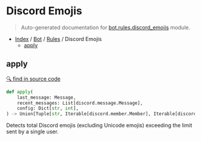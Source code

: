 # Discord Emojis

> Auto-generated documentation for [bot.rules.discord_emojis](https://github.com/python-discord/bot/blob/master/bot/rules/discord_emojis.py) module.

- [Index](../../README.md#modules) / [Bot](../index.md#bot) / [Rules](index.md#rules) / Discord Emojis
  - [apply](#apply)

## apply

[🔍 find in source code](https://github.com/python-discord/bot/blob/master/bot/rules/discord_emojis.py#L10)

```python
def apply(
    last_message: Message,
    recent_messages: List[discord.message.Message],
    config: Dict[str, int],
) -> Union[Tuple[str, Iterable[discord.member.Member], Iterable[discord.message.Message]], NoneType]
```

Detects total Discord emojis (excluding Unicode emojis) exceeding the limit sent by a single user.
